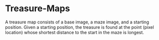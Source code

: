 # Treasure-Maps

A treasure map consists of a base image, a maze image, and a starting position. 
Given a starting position, the treasure is found at the point (pixel location) whose shortest distance to the start in the maze is longest.

